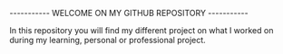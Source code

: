 ----------- WELCOME ON MY GITHUB REPOSITORY -----------


In this repository you will find my different project on what I worked on during my learning, personal or professional project.




